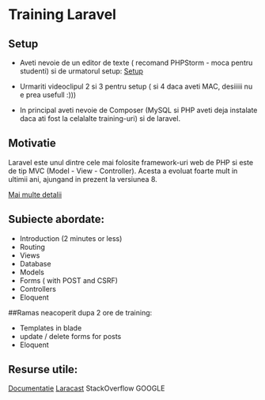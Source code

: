 # Training Laravel

## Setup

- Aveti nevoie de un editor de texte ( recomand PHPStorm - moca pentru studenti) si de urmatorul setup: [Setup](https://laracasts.com/series/laravel-6-from-scratch/episodes/2)

- Urmariti videoclipul 2 si 3 pentru setup ( si 4 daca aveti MAC, desiiiii nu e prea usefull :)))
- In principal aveti nevoie de Composer (MySQL si PHP aveti deja instalate daca ati fost la celalalte training-uri) si de laravel.

## Motivatie

Laravel este unul dintre cele mai folosite framework-uri web de PHP si este de tip MVC (Model - View - Controller). Acesta a evoluat foarte mult in ultimii ani, ajungand in prezent la versiunea 8. 

[Mai multe detalii](https://www.endivesoftware.com/blog/why-choose-laravel-framework-for-web-development/)

## Subiecte abordate:

- Introduction (2 minutes or less)
- Routing
- Views
- Database
- Models
- Forms ( with POST and CSRF)
- Controllers
- Eloquent

##Ramas neacoperit dupa 2 ore de training:
- Templates in blade
- update / delete forms for posts
- Eloquent

## Resurse utile:
[Documentatie](hhttps://laravel.com/docs/8.x)
[Laracast](https://laracasts.com/series/laravel-6-from-scratch)
StackOverflow
GOOGLE

